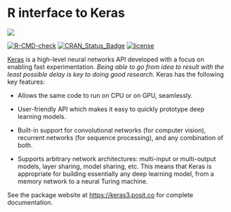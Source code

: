 # R interface to Keras

![](https://s3.amazonaws.com/keras.io/img/keras-logo-2018-large-1200.png)

[![R-CMD-check](https://github.com/rstudio/keras3/actions/workflows/R-CMD-check.yaml/badge.svg)](https://github.com/rstudio/keras3/actions/workflows/R-CMD-check.yaml)
[![CRAN_Status_Badge](https://www.r-pkg.org/badges/version/keras3)](https://cran.r-project.org/package=keras3)
[![license](https://img.shields.io/github/license/mashape/apistatus.svg?maxAge=2592000)](https://github.com/keras-team/keras/blob/master/LICENSE)

[Keras](https://keras.io/) is a high-level neural networks API developed with a focus on enabling fast experimentation. *Being able to go from idea to result with the least possible delay is key to doing good research.* Keras has the following key features:

- Allows the same code to run on CPU or on GPU, seamlessly.

- User-friendly API which makes it easy to quickly prototype deep learning models.

- Built-in support for convolutional networks (for computer vision), recurrent networks (for sequence processing), and any combination of both.

- Supports arbitrary network architectures: multi-input or multi-output models, layer sharing, model sharing, etc. This means that Keras is appropriate for building essentially any deep learning model, from a memory network to a neural Turing machine.

See the package website at <https://keras3.posit.co> for complete documentation.


